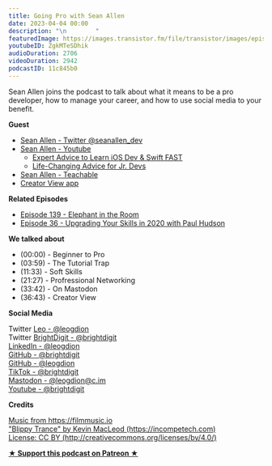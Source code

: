 ```yaml
---
title: Going Pro with Sean Allen
date: 2023-04-04 00:00
description: "\n        "
featuredImage: https://images.transistor.fm/file/transistor/images/episode/1256041/full_1679491088-artwork.jpg
youtubeID: ZgkMTeSDhik
audioDuration: 2706
videoDuration: 2942
podcastID: 11c845b0
---
```

<p>Sean Allen joins the podcast to talk about what it means to be a pro developer, how to manage your career, and how to use social media to your benefit.</p><p><b>Guest</b></p><ul>
<li><a href="https://twitter.com/seanallen_dev">Sean Allen - Twitter @seanallen_dev</a></li>
<li>
<a href="https://www.youtube.com/@seanallen">Sean Allen - Youtube</a><ul>
<li><a href="https://www.youtube.com/watch?v=uWEblkT0_Zk">Expert Advice to Learn iOS Dev &amp; Swift FAST</a></li>
<li><a href="https://www.youtube.com/watch?v=Aou3bk8619A">Life-Changing Advice for Jr. Devs</a></li>
</ul>
</li>
<li><a href="https://seanallen.teachable.com">Sean Allen - Teachable</a></li>
<li><a href="https://creatorview.app">Creator View app</a></li>
</ul><p><b>Related Episodes</b></p><ul>
<li><a href="https://brightdigit.com/episodes/139-elephant-in-the-room/">Episode 139 - Elephant in the Room</a></li>
<li><a href="https://brightdigit.com/episodes/036-upgrading-your-skills-in-2020-with-paul-hudson/">Episode 36 - Upgrading Your Skills in 2020 with Paul Hudson</a></li>
</ul><p><b>We talked about </b></p><p></p><ul>
<li>(00:00) - Beginner to Pro</li>
<li>(03:59) - The Tutorial Trap</li>
<li>(11:33) - Soft Skills</li>
<li>(21:27) - Profressional Networking</li>
<li>(33:42) - On Mastodon</li>
<li>(36:43) - Creator View</li>
</ul><p><b>Social Media</b></p><p>Twitter <a href="https://twitter.com/leogdion">Leo - @leogdion</a><a href="https://twitter.com/brightdigit"><br></a>Twitter <a href="https://twitter.com/brightdigit">BrightDigit - @brightdigit</a><br><a href="https://www.linkedin.com/in/leogdion/">LinkedIn - @leogdion</a><br><a href="https://github.com/brightdigit">GitHub - @brightdigit</a><br><a href="https://github.com/leogdion/">GitHub - @leogdion</a><br><a href="https://www.tiktok.com/@brightdigit">TikTok - @brightdigit</a><br><a href="https://c.im/@leogdion">Mastodon - @leogdion@c.im</a><br><a href="http://youtube.com/@brightdigit">Youtube - @brightdigit</a></p><p><b>Credits</b></p><p><a href="https://filmmusic.io/">Music from https://filmmusic.io</a><br><a href="https://incompetech.com/">"Blippy Trance" by Kevin MacLeod (https://incompetech.com)</a><br><a href="http://creativecommons.org/licenses/by/4.0/">License: CC BY (http://creativecommons.org/licenses/by/4.0/)</a></p>
<strong>
  <a href="https://www.patreon.com/empowerappsshow" rel="payment" title="★ Support this podcast on Patreon ★">★ Support this podcast on Patreon ★</a>
</strong>
      